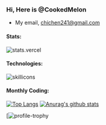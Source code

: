 ### Hi, Here is @CookedMelon
- My email, chichen241@gmail.com
  
#### Stats:

![stats.vercel](https://github-readme-stats.vercel.app/api?username=CookedMelon&include_all_commits=true&count_private-true&custom_title=CookedMelon'%20GitHub%20Stats&line_height=30&show_icons=true&hide_border=true&bg_color=192133&title_color=efb752&icon_color=efb752&text_color=70bed9")

#### Technologies:

![skillicons](https://skillicons.dev/icons?i=go,py,nodejs,js,ts,html,css,c,cpp,vue,php,java,matlab,ai,azure,docker,cmake,git,github,gitlab,linux,mysql,postgresql,md,latex,v,vscode,visualstudio,vim,eclipse,idea,nginx,postman,stackoverflow,powershell,pytorch,tensorflow,django,threejs,bash,rabbitmq,arduino,androidstudio)

#### Monthly Coding:
[![Top Langs](https://github-readme-stats.vercel.app/api/top-langs?username=CookedMelon&show_icons=true&locale=en&layout=compact&hide=html&langs_count=8)](https://github.com/CookedMelon/)
[![Anurag's github stats](https://github-readme-stats.vercel.app/api?username=CookedMelon&count_private=true&show_icons=true)](https://github.com/anuraghazra/github-readme-stats)
<!--START_SECTION:waka-->
[![profile-trophy](https://github-profile-trophy.vercel.app/?username=CookedMelon)
